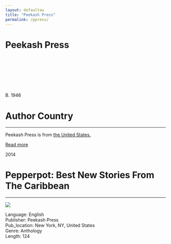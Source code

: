 ```yaml
---
layout: defaultau
title: "Peekash Press"
permalink: /ppress/
---
```

<!-- partial:index.partial.html -->
<div class="content">
     <h1>Peekash Press</h1>
    <div class="quote">
        <div><img src="" class="logo"></div>
    </div>
    <div class="timeline">
        <div style="padding-bottom:100px;"></div>
        <div class="block">
             <div class="date right"><p class="right">B. 1946</p></div>
            <div class="dot"></div>
            <div class="left first">
            <div class="author_country">
                <h1>Author Country</h1><hr>
          <div class="aclocation">  <p>Peekash Press is from <a href="{{ site.baseurl }}/1">the United States.</a></p></div>
              <div class="acreadmore">  <a href="" target="_blank">Read more</a></div>
            </div>
            </div>
   <div class="block">
            <div class="date left"><p class="left">2014</p></div>
            <div class="dot"></div>
            <div class="right">
                <h1>Pepperpot: Best New Stories From The Caribbean</h1><hr>
                <p><img src="https://m.media-amazon.com/images/I/51KsJfUelOL._SX326_BO1,204,203,200_.jpg"></p>
                <p>
                Language: English<br/>
                Publisher: Peekash Press<br/>
                Pub_location: New York, NY, United States<br/>
                Genre: Anthology<br/>
                Length: 124<br/>                   </p>
            </div>
        </div>
